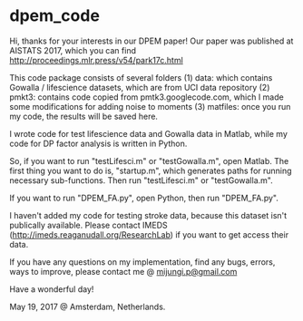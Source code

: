 # dpem_code

Hi, thanks for your interests in our DPEM paper! 
Our paper was published at AISTATS 2017, which you can find http://proceedings.mlr.press/v54/park17c.html

This code package consists of several folders
(1) data: which contains Gowalla / lifescience datasets, which are from UCI data repository
(2) pmkt3: contains code copied from pmtk3.googlecode.com, which I made some modifications for adding noise to moments
(3) matfiles: once you run my code, the results will be saved here.

I wrote code for test lifescience data and Gowalla data in Matlab, while my code for DP factor analysis is written in Python.

So, if you want to run "testLifesci.m" or "testGowalla.m", open Matlab. The first thing you want to do is, "startup.m", which generates paths
for running necessary sub-functions. Then run "testLifesci.m" or "testGowalla.m".

If you want to run "DPEM_FA.py", open Python, then run "DPEM_FA.py".

I haven't added my code for testing stroke data, because this dataset isn't publically available. Please contact IMEDS (http://imeds.reaganudall.org/ResearchLab) if you want to get access their data. 

If you have any questions on my implementation, find any bugs, errors, ways to improve, please contact me @ mijungi.p@gmail.com

Have a wonderful day! 

May 19, 2017 @ Amsterdam, Netherlands.
